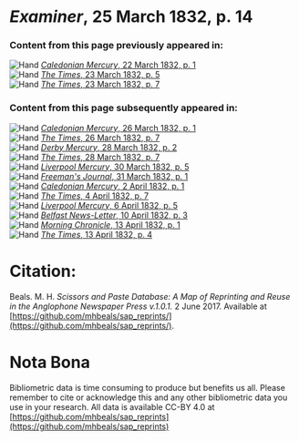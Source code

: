 # *Examiner*, 25 March 1832, p. 14  
  
### Content from this page previously appeared in:  
![Hand](http://scissorsandpaste.net/wp-content/uploads/2017/06/smallhandpointer.png) [*Caledonian Mercury*, 22 March 1832, p. 1](https://mhbeals.github.io/sap_html/Caledonian-Mercury/Caledonian-Mercury-22-March-1832-p-1)  
![Hand](http://scissorsandpaste.net/wp-content/uploads/2017/06/smallhandpointer.png) [*The Times*, 23 March 1832, p. 5](https://mhbeals.github.io/sap_html/The-Times/The-Times-23-March-1832-p-5)  
![Hand](http://scissorsandpaste.net/wp-content/uploads/2017/06/smallhandpointer.png) [*The Times*, 23 March 1832, p. 7](https://mhbeals.github.io/sap_html/The-Times/The-Times-23-March-1832-p-7)  
  
### Content from this page subsequently appeared in:  
![Hand](http://scissorsandpaste.net/wp-content/uploads/2017/06/smallhandpointer.png) [*Caledonian Mercury*, 26 March 1832, p. 1](https://mhbeals.github.io/sap_html/Caledonian-Mercury/Caledonian-Mercury-26-March-1832-p-1)  
![Hand](http://scissorsandpaste.net/wp-content/uploads/2017/06/smallhandpointer.png) [*The Times*, 26 March 1832, p. 7](https://mhbeals.github.io/sap_html/The-Times/The-Times-26-March-1832-p-7)  
![Hand](http://scissorsandpaste.net/wp-content/uploads/2017/06/smallhandpointer.png) [*Derby Mercury*, 28 March 1832, p. 2](https://mhbeals.github.io/sap_html/Derby-Mercury/Derby-Mercury-28-March-1832-p-2)  
![Hand](http://scissorsandpaste.net/wp-content/uploads/2017/06/smallhandpointer.png) [*The Times*, 28 March 1832, p. 7](https://mhbeals.github.io/sap_html/The-Times/The-Times-28-March-1832-p-7)  
![Hand](http://scissorsandpaste.net/wp-content/uploads/2017/06/smallhandpointer.png) [*Liverpool Mercury*, 30 March 1832, p. 5](https://mhbeals.github.io/sap_html/Liverpool-Mercury/Liverpool-Mercury-30-March-1832-p-5)  
![Hand](http://scissorsandpaste.net/wp-content/uploads/2017/06/smallhandpointer.png) [*Freeman's Journal*, 31 March 1832, p. 1](https://mhbeals.github.io/sap_html/Freeman's-Journal/Freeman's-Journal-31-March-1832-p-1)  
![Hand](http://scissorsandpaste.net/wp-content/uploads/2017/06/smallhandpointer.png) [*Caledonian Mercury*, 2 April 1832, p. 1](https://mhbeals.github.io/sap_html/Caledonian-Mercury/Caledonian-Mercury-2-April-1832-p-1)  
![Hand](http://scissorsandpaste.net/wp-content/uploads/2017/06/smallhandpointer.png) [*The Times*, 4 April 1832, p. 7](https://mhbeals.github.io/sap_html/The-Times/The-Times-4-April-1832-p-7)  
![Hand](http://scissorsandpaste.net/wp-content/uploads/2017/06/smallhandpointer.png) [*Liverpool Mercury*, 6 April 1832, p. 5](https://mhbeals.github.io/sap_html/Liverpool-Mercury/Liverpool-Mercury-6-April-1832-p-5)  
![Hand](http://scissorsandpaste.net/wp-content/uploads/2017/06/smallhandpointer.png) [*Belfast News-Letter*, 10 April 1832, p. 3](https://mhbeals.github.io/sap_html/Belfast-News-Letter/Belfast-News-Letter-10-April-1832-p-3)  
![Hand](http://scissorsandpaste.net/wp-content/uploads/2017/06/smallhandpointer.png) [*Morning Chronicle*, 13 April 1832, p. 1](https://mhbeals.github.io/sap_html/Morning-Chronicle/Morning-Chronicle-13-April-1832-p-1)  
![Hand](http://scissorsandpaste.net/wp-content/uploads/2017/06/smallhandpointer.png) [*The Times*, 13 April 1832, p. 4](https://mhbeals.github.io/sap_html/The-Times/The-Times-13-April-1832-p-4)  


# Citation: 

Beals. M. H. *Scissors and Paste Database: A Map of Reprinting and Reuse in the Anglophone Newspaper Press v.1.0.1.* 2 June 2017. Available at [https://github.com/mhbeals/sap_reprints/](https://github.com/mhbeals/sap_reprints/). 

# Nota Bona

Bibliometric data is time consuming to produce but benefits us all. Please remember to cite or acknowledge this and any other bibliometric data you use in your research. All data is available CC-BY 4.0 at [https://github.com/mhbeals/sap_reprints](https://github.com/mhbeals/sap_reprints)